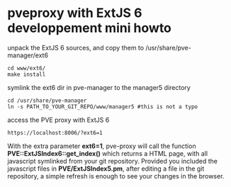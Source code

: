 pveproxy with ExtJS 6 developpement mini howto
==============================================

unpack the ExtJS 6 sources, and copy them to /usr/share/pve-manager/ext6

    cd www/ext6/
    make install

symlink the ext6 dir in pve-manager to the manager5 directory

    cd /usr/share/pve-manager
    ln -s PATH_TO_YOUR_GIT_REPO/www/manager5 #this is not a typo

access the PVE proxy with ExtJS 6

    https://localhost:8006/?ext6=1


With the extra parameter **ext6=1**, pve-proxy will call the function **PVE::ExtJSIndex6::get_index()**
which returns a HTML page, with all javascript symlinked from your git repository.
Provided you included the javascript files in **PVE/ExtJSIndex5.pm**, after editing a file in the git repository, a simple refresh is enough to see your changes in the browser.
